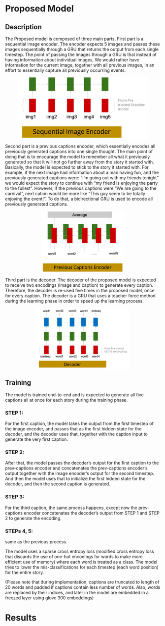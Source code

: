 # Proposed Model
## Description
The Proposed model is composed of three main parts, First part is a sequential image encoder. The encoder expects 5 images and passes these images sequentially through a GRU that returns the output from each single timestep. The point of passing the images through a GRU is that instead of having information about individual  images, We would rather have information for the current image, together with all previous images, in an effort to essentially capture all previously occurring events.
<p align="center"><img src="images/imageEncoder.png" align="center" height="200"><p>

Second part is a previous captions encoder, which essentially encodes all previously generated captions into one single thought. The main point of doing that is to encourage the model to remember all what it previously generated so that it will not go further away from the story it started with. Basically, the model is expected to stick to the story it started with. For example, if the next image had information about a man having fun, and the previously generated captions were: “I’m going out with my friends tonight” we would expect the story to continue with “my friend is enjoying the party to the fullest”. However, if the previous captions were “We are going to the carnival”, next cation would be more like “This guy seem to be totally enjoying the event!”. To do that, a bidirectional GRU is used to encode all previously generated captions.
<p align="center"><img src="images/prevCapEncoder.png" align="center" height="200"><p>

Third part is the decoder. The decoder of the proposed model is expected to receive two encodings (image and caption) to generate every caption. Therefore, the decoder is re-used five times in the proposed model, once for every caption. The decoder is a GRU that uses a teacher force method during the learning phase in order to speed up the learning process.
<p align="center"><img src="images/decoder.png" align="center" height="200"><p>

## Training
The model is trained end-to-end and is expected to generate all five captions all at once for each story during the training phase. 
### STEP 1:
For the first caption, the model takes the output from the first timestep of the image encoder, and passes that as the first hidden state for the decoder, and the decoder uses that, together with the caption input to generate the very first caption. 

### STEP 2:
After that, the model passes the decoder’s output for the first caption to the prev-captions encoder and concatenates the prev-captions encoder’s output together with the image encoder’s output for the second timestep. And then the model uses that to initialize the first hidden state for the decoder, and then the second caption is generated.
###  STEP 3:
For the third caption, the same process happens, except now the prev-captions encoder concatenates the decoder’s output from STEP 1 and STEP 2 to generate the encoding. 
### STEPs 4, 5:
same as the previous process.

The model uses a sparse cross entropy loss (modified cross entropy loss that discards the use of one-hot encodings for words to make more efficient use of memory) where each word is treated as a class.  The model tries to lower the mis-classifications for each timestep (each word position) for the entire story.

(Please note that during implementation, captions are truncated to length of 20 words and padded if captions contain less number of words. Also, words are replaced by their indices, and later in the model are embedded in a freezed layer using glove 300 embeddings)

# Results
